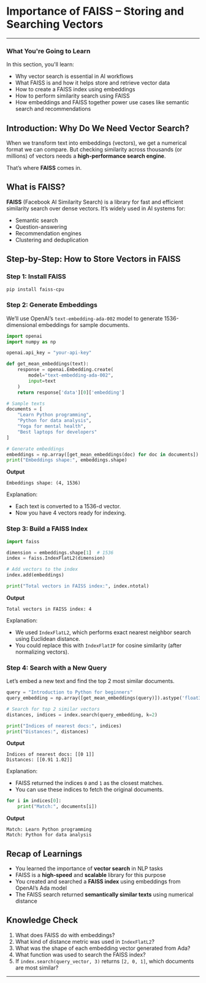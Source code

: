 # Importance of FAISS – Storing and Searching Vectors
---
### What You're Going to Learn

In this section, you'll learn:

* Why vector search is essential in AI workflows
* What FAISS is and how it helps store and retrieve vector data
* How to create a FAISS index using embeddings
* How to perform similarity search using FAISS
* How embeddings and FAISS together power use cases like semantic search and recommendations

## Introduction: Why Do We Need Vector Search?

When we transform text into embeddings (vectors), we get a numerical format we can compare. But checking similarity across thousands (or millions) of vectors needs a **high-performance search engine**.

That’s where **FAISS** comes in.

## What is FAISS?
**FAISS** (Facebook AI Similarity Search) is a library for fast and efficient similarity search over dense vectors. It’s widely used in AI systems for:

* Semantic search
* Question-answering
* Recommendation engines
* Clustering and deduplication
## Step-by-Step: How to Store Vectors in FAISS

### Step 1: Install FAISS

```bash
pip install faiss-cpu
```
### Step 2: Generate Embeddings

We’ll use OpenAI’s `text-embedding-ada-002` model to generate 1536-dimensional embeddings for sample documents.

```python
import openai
import numpy as np

openai.api_key = "your-api-key"

def get_mean_embeddings(text):
    response = openai.Embedding.create(
        model="text-embedding-ada-002",
        input=text
    )
    return response['data'][0]['embedding']

# Sample texts
documents = [
    "Learn Python programming",
    "Python for data analysis",
    "Yoga for mental health",
    "Best laptops for developers"
]

# Generate embeddings
embeddings = np.array([get_mean_embeddings(doc) for doc in documents]).astype('float32')
print("Embeddings shape:", embeddings.shape)
```
**Output**
```
Embeddings shape: (4, 1536)
```
Explanation:

* Each text is converted to a 1536-d vector.
* Now you have 4 vectors ready for indexing.

### Step 3: Build a FAISS Index

```python
import faiss

dimension = embeddings.shape[1]  # 1536
index = faiss.IndexFlatL2(dimension)

# Add vectors to the index
index.add(embeddings)

print("Total vectors in FAISS index:", index.ntotal)
```
**Output**
```
Total vectors in FAISS index: 4
```
Explanation:

* We used `IndexFlatL2`, which performs exact nearest neighbor search using Euclidean distance.
* You could replace this with `IndexFlatIP` for cosine similarity (after normalizing vectors).

### Step 4: Search with a New Query

Let’s embed a new text and find the top 2 most similar documents.

```python
query = "Introduction to Python for beginners"
query_embedding = np.array([get_mean_embeddings(query)]).astype('float32')

# Search for top 2 similar vectors
distances, indices = index.search(query_embedding, k=2)

print("Indices of nearest docs:", indices)
print("Distances:", distances)
```
**Output**
```
Indices of nearest docs: [[0 1]]
Distances: [[0.91 1.02]]
```
Explanation:

* FAISS returned the indices `0` and `1` as the closest matches.
* You can use these indices to fetch the original documents.

```python
for i in indices[0]:
    print("Match:", documents[i])
```
**Output**

```
Match: Learn Python programming
Match: Python for data analysis
```
## Recap of Learnings

* You learned the importance of **vector search** in NLP tasks
* FAISS is a **high-speed** and **scalable** library for this purpose
* You created and searched a **FAISS index** using embeddings from OpenAI’s Ada model
* The FAISS search returned **semantically similar texts** using numerical distance

## Knowledge Check

1. What does FAISS do with embeddings?
2. What kind of distance metric was used in `IndexFlatL2`?
3. What was the shape of each embedding vector generated from Ada?
4. What function was used to search the FAISS index?
5. If `index.search(query_vector, 3)` returns `[2, 0, 1]`, which documents are most similar?
---
